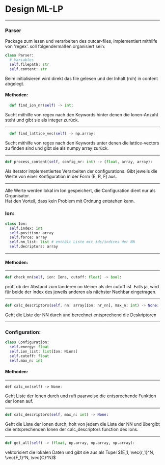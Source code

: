 # Design ML-LP
------
### Parser
Package zum lesen und verarbeiten des outcar-files, implementiert mithilfe von 'regex'.
soll folgendermaßen organisiert sein:
```Python
class Parser:
  # Variables
  self.filepath: str
  self.content: str
```
Beim initialisieren wird direkt das file gelesen und der Inhalt (roh) in content abgelegt.
#### Methoden:
```python
  def find_ion_nr(self) -> int:
```
Sucht mithilfe von regex nach den Keywords hinter denen die Ionen-Anzahl steht und gibt sie als integer zurück.

---
```python
  def find_lattice_vec(self) -> np.array:
```
Sucht mithilfe von regex nach den Keywords unter denen die lattice-vectors zu finden sind und gibt sie als numpy array zurück.

---

```Python
def process_content(self, config_nr: int) -> (float, array, array):
```
Als Iterator implementiertes Verarbeiten der configurations. Gibt jeweils die Werte von einer Konfiguration in der Form (E, R, F) aus.

--- 

Alle Werte werden lokal im Ion gespeichert, die Configuration dient nur als Organisator.  
Hat den Vorteil, dass kein Problem mit Ordnung entstehen kann.
### Ion:
```python
class Ion:
  self.index: int
  self.position: array
  self.force: array
  self.nn_list: list # enthält Liste mit ids/indices der NN
  self.decriptors: array
```

---
#### Methoden:
---
```python
def check_nn(self, ion: Ions, cutoff: float) -> bool:
```
prüft ob der Abstand zum Ianderen on kleiner als der cutoff ist. Falls ja, wird für beide der Index des jeweils anderen als nächster Nachbar eingetragen.

---
```python
def calc_descriptors(self, nn: array[Ion: nr_nn], max_n: int) -> None:
```
Geht die Liste der NN durch und berechnet entsprechend die Deskriptoren

---
### Configuration:
```Python
class Configuration:
  self.energy: float
  self.ion_list: list[Ion: Nions]
  self.cutoff: float
  self.max_n: int
```
#### Methoden:
---
```python:
def calc_nn(self) -> None:
```
Geht Liste der Ionen durch und ruft paarweise die entsprechende Funktion der Ionen auf.

---
```python
def calc_descriptors(self, max_n: int) -> None:
```
Geht die Liste der Ionen durch, holt von jedem die Liste der NN und übergibt die entsprechenden Ionen der calc_descriptors function des Ions.

---
```python
def get_all(self) -> (float, np.array, np.array, np.array):
```
vektorisiert die lokalen Daten und gibt sie aus als Tupel $(E_1, \vec{r_1}^N, \vec{F_1}^N, \vec{C}^N)$
